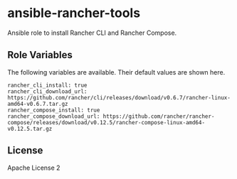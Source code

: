 # ansible-rancher-tools

Ansible role to install Rancher CLI and Rancher Compose.

Role Variables
--------------

The following variables are available. Their default values are shown here.

```
rancher_cli_install: true
rancher_cli_download_url: https://github.com/rancher/cli/releases/download/v0.6.7/rancher-linux-amd64-v0.6.7.tar.gz
rancher_compose_install: true
rancher_compose_download_url: https://github.com/rancher/rancher-compose/releases/download/v0.12.5/rancher-compose-linux-amd64-v0.12.5.tar.gz
```
License
-------

Apache License 2
